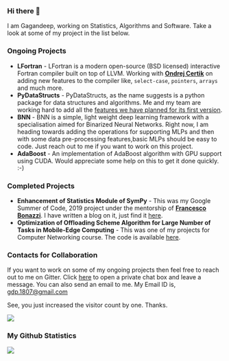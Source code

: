 ### Hi there 👋

I am Gagandeep, working on Statistics, Algorithms and Software. Take a look at some of my project in the list below.

### Ongoing Projects

- **LFortran** - LFortran is a modern open-source (BSD licensed) interactive Fortran compiler built on top of LLVM. Working with **[Ondrej Certik](https://github.com/certik)** on adding new features to the compiler like, `select-case`, `pointers`, `arrays` and much more.
- **PyDataStructs** - PyDataStructs, as the name suggests is a python package for data structures and algorithms. Me and my team are working hard to add all the [features we have planned for its first version](https://github.com/codezonediitj/pydatastructs/wiki/Planned-Features-for-v0.0.1).
- **BNN** - BNN is a simple, light weight deep learning framework with a specialisation aimed for Binarized Neural Networks. Right now, I am heading towards adding the operations for supporting MLPs and then with some data pre-processing features,basic MLPs should be easy to code. Just reach out to me if you want to work on this project.
- **AdaBoost** - An implementation of AdaBoost algorithm with GPU support using CUDA. Would appreciate some help on this to get it done quickly. :-)

### Completed Projects

- **Enhancement of Statistics Module of SymPy** - This was my Google Summer of Code, 2019 project under the mentorship of **[Francesco Bonazzi](https://github.com/Upabjojr)**. I have written a blog on it, just find it [here](https://czgdp1807.github.io/2019/08/20/z_final_report.html).
- **Optimization of Offloading Scheme Algorithm for Large Number of Tasks in Mobile-Edge Computing** - This was one of my projects for Computer Networking course. The code is available [here](https://github.com/czgdp1807/MECOptimalOffloading).

### Contacts for Collaboration

If you want to work on some of my ongoing projects then feel free to reach out to me on Gitter. Click [here](https://gitter.im/czgdp1807) to open a private chat box and leave a message. You can also send an email to me. My Email ID is, gdp.1807@gmail.com

See, you just increased the visitor count by one. Thanks.

![](https://komarev.com/ghpvc/?username=czgdp1807&color=blueviolet)

### My Github Statistics

![](https://github-readme-stats.vercel.app/api?username=czgdp1807&count_private=true)

<!--
**czgdp1807/czgdp1807** is a ✨ _special_ ✨ repository because its `README.md` (this file) appears on your GitHub profile.

Here are some ideas to get you started:

- 🔭 I’m currently working on ...
- 🌱 I’m currently learning ...
- 👯 I’m looking to collaborate on ...
- 🤔 I’m looking for help with ...
- 💬 Ask me about ...
- 📫 How to reach me: ...
- 😄 Pronouns: ...
- ⚡ Fun fact: ...
-->
